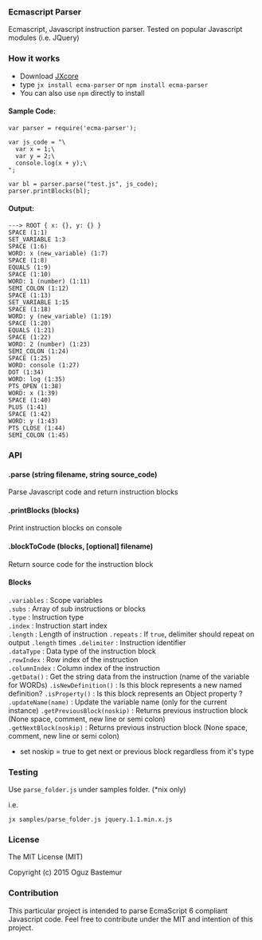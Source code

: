 ### Ecmascript Parser

Ecmascript, Javascript instruction parser. Tested on popular Javascript modules (i.e. JQuery)

### How it works

- Download [JXcore](https://github.com/jxcore/jxcore-release)
- type `jx install ecma-parser` or `npm install ecma-parser`
- You can also use `npm` directly to install

#### Sample Code:
```
var parser = require('ecma-parser');

var js_code = "\
  var x = 1;\
  var y = 2;\
  console.log(x + y);\
";

var bl = parser.parse("test.js", js_code);
parser.printBlocks(bl);
```

#### Output:
```
---> ROOT { x: {}, y: {} }
SPACE (1:1)
SET_VARIABLE 1:3
SPACE (1:6)
WORD: x (new_variable) (1:7)
SPACE (1:8)
EQUALS (1:9)
SPACE (1:10)
WORD: 1 (number) (1:11)
SEMI_COLON (1:12)
SPACE (1:13)
SET_VARIABLE 1:15
SPACE (1:18)
WORD: y (new_variable) (1:19)
SPACE (1:20)
EQUALS (1:21)
SPACE (1:22)
WORD: 2 (number) (1:23)
SEMI_COLON (1:24)
SPACE (1:25)
WORD: console (1:27)
DOT (1:34)
WORD: log (1:35)
PTS_OPEN (1:38)
WORD: x (1:39)
SPACE (1:40)
PLUS (1:41)
SPACE (1:42)
WORD: y (1:43)
PTS_CLOSE (1:44)
SEMI_COLON (1:45)
```

### API

#### .parse (string filename, string source_code)
Parse Javascript code and return instruction blocks

#### .printBlocks (blocks)
Print instruction blocks on console

#### .blockToCode (blocks, [optional] filename)
Return source code for the instruction block

#### Blocks
`.variables` : Scope variables  
`.subs` : Array of sub instructions or blocks  
`.type` : Instruction type  
`.index` : Instruction start index  
`.length` : Length of instruction
`.repeats` : If `true`, delimiter should repeat on output `.length` times
`.delimiter` : Instruction identifier  
`.dataType` : Data type of the instruction block  
`.rowIndex` : Row index of the instruction  
`.columnIndex` : Column index of the instruction  
`.getData()` : Get the string data from the instruction (name of the variable for WORDs)
`.isNewDefinition()` : Is this block represents a new named definition?
`.isProperty()` : Is this block represents an Object property ?
`.updateName(name)` : Update the variable name (only for the current instance)
`.getPreviousBlock(noskip)` : Returns previous instruction block (None space, comment, new line or semi colon)  
`.getNextBlock(noskip)` : Returns previous instruction block (None space, comment, new line or semi colon)  

* set noskip = true to get next or previous block regardless from it's type

### Testing

Use `parse_folder.js` under samples folder. (*nix only)

i.e.
```
jx samples/parse_folder.js jquery.1.1.min.x.js
```

### License
The MIT License (MIT)

Copyright (c) 2015 Oguz Bastemur

### Contribution
This particular project is intended to parse EcmaScript 6 compliant Javascript code. Feel free to contribute 
under the MIT and intention of this project.
